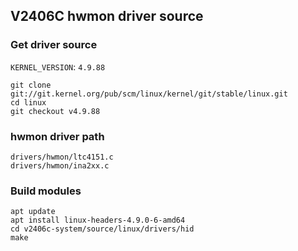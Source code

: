 ## V2406C hwmon driver source
### Get driver source
`KERNEL_VERSION`: `4.9.88`
```
git clone git://git.kernel.org/pub/scm/linux/kernel/git/stable/linux.git
cd linux
git checkout v4.9.88
```

### hwmon driver path
```
drivers/hwmon/ltc4151.c
drivers/hwmon/ina2xx.c
```

### Build modules
```
apt update
apt install linux-headers-4.9.0-6-amd64
cd v2406c-system/source/linux/drivers/hid
make
```
